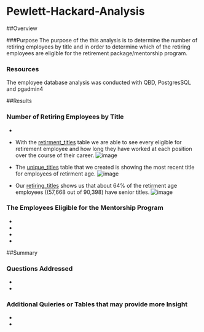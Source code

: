 # Pewlett-Hackard-Analysis

##Overview

###Purpose
The purpose of the this analysis is to determine the number of retiring employees by title and in order to determine which of the retiring employees are eligible for the retirement package/mentorship program. 

### Resources
The employee database analysis was conducted with QBD, PostgresSQL and pgadmin4

##Results

### Number of Retiring Employees by Title
- 
- With the [retirment_titles](https://github.com/pfrivas/Pewlett-Hackard-Analysis/blob/main/Data/retirement_titles.csv) table we are able to see every eligible for retirement employee and how long they have worked at each position over the course of their career.
![image](https://user-images.githubusercontent.com/110814780/211191859-68c20a2f-04ce-4675-8e28-fd801959a172.png)

- The [unique_titles](https://github.com/pfrivas/Pewlett-Hackard-Analysis/blob/main/Data/unique_titles.csv) table that we created is showing the most recent title for employees of retirment age.
![image](https://user-images.githubusercontent.com/110814780/211191878-e3badb22-5b53-4233-8e48-1445de008a88.png)

- Our [retiring_titles](https://github.com/pfrivas/Pewlett-Hackard-Analysis/blob/main/Data/retiring_titles.csv) shows us that about 64% of the retirment age employees ((57,668 out of 90,398) have senior titles.
![image](https://user-images.githubusercontent.com/110814780/211191893-e8b30335-5743-43ca-8b94-384349c04e90.png)

### The Employees Eligible for the Mentorship Program
- 
- 
- 
- 

##Summary

### Questions Addressed
- 
- 

### Additional Quieries or Tables that may provide more Insight
- 
- 

